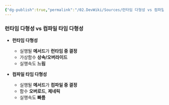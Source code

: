 ```yaml
---
{"dg-publish":true,"permalink":"/02.DevWiki/Sources/런타임 다형성 vs 컴파일 타임 다형성/","noteIcon":""}
---
```


### 런타임 다형성 vs 컴파일 타임 다형성
* **런타임 다형성**
	* 실행될 **메서드**가 **런타임 중 결정**
	* 가상함수 **상속/오버라이드**
	* 실행속도 **느림**

* **컴파일 타임 다형성**
	* 실행될 **메서드**가 **컴파일 중 결정**
	* 함수 **오버로드**, **제네릭**
	* 실행속도 **빠름**